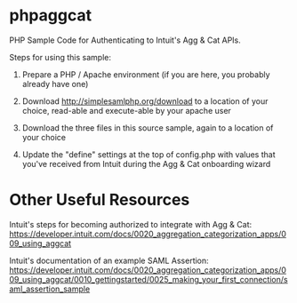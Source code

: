 phpaggcat
=========

PHP Sample Code for Authenticating to Intuit's Agg &amp; Cat APIs.

Steps for using this sample:

1) Prepare a PHP / Apache environment (if you are here, you probably already have one)

2) Download http://simplesamlphp.org/download to a location of your choice, read-able and execute-able by your apache user

3) Download the three files in this source sample, again to a location of your choice

4) Update the "define" settings at the top of config.php with values that you've received from Intuit during the Agg & Cat onboarding wizard


Other Useful Resources
=========

Intuit's steps for becoming authorized to integrate with Agg & Cat: https://developer.intuit.com/docs/0020_aggregation_categorization_apps/009_using_aggcat

Intuit's documentation of an example SAML Assertion: https://developer.intuit.com/docs/0020_aggregation_categorization_apps/009_using_aggcat/0010_gettingstarted/0025_making_your_first_connection/saml_assertion_sample


